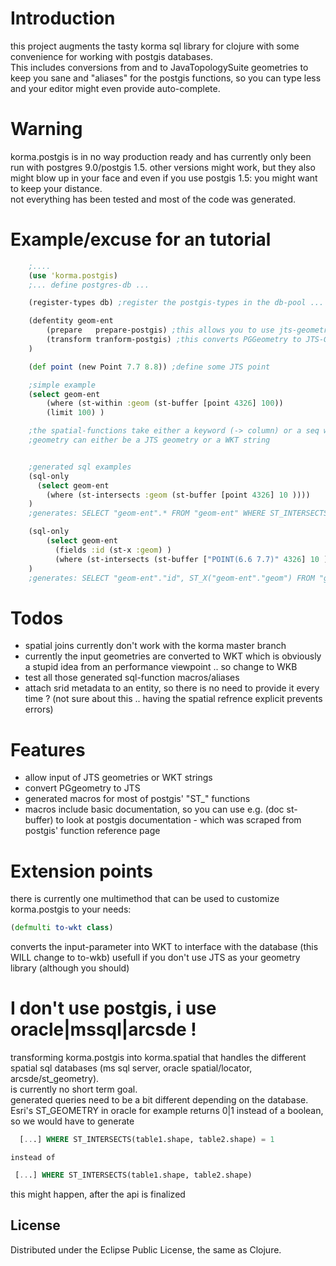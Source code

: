 # Introduction #
this project augments the tasty korma sql library for clojure with some convenience for working with postgis databases.  
This includes conversions from and to JavaTopologySuite geometries to keep you sane
and "aliases" for the postgis functions, so you can type less and your editor might even
provide auto-complete.  

# Warning #
korma.postgis is in no way production ready
and has currently only been run with postgres 9.0/postgis 1.5.
other versions might work, but they also might blow up in your face and even if you use postgis 1.5: you might want to keep your distance.  
not everything has been tested and most of the code was generated.  

# Example/excuse for an tutorial #
```clojure
    ;....
    (use 'korma.postgis)
    ;... define postgres-db ...

    (register-types db) ;register the postgis-types in the db-pool ... only needed for the prepare-postgis function

    (defentity geom-ent
        (prepare   prepare-postgis) ;this allows you to use jts-geometries in your insert/update statements
        (transform tranform-postgis) ;this converts PGGeometry to JTS-Geometries -> "SELECT geom FROM geom_table" gets you JTS-Geometries), if you called register-types
    )

    (def point (new Point 7.7 8.8)) ;define some JTS point

    ;simple example
    (select geom-ent
        (where (st-within :geom (st-buffer [point 4326] 100))
        (limit 100) )

    ;the spatial-functions take either a keyword (-> column) or a seq with [geometry, srid] for the geometry parameter
    ;geometry can either be a JTS geometry or a WKT string


    ;generated sql examples
    (sql-only
      (select geom-ent
        (where (st-intersects :geom (st-buffer [point 4326] 10 ))))
    )
    ;generates: SELECT "geom-ent".* FROM "geom-ent" WHERE ST_INTERSECTS("geom-ent"."geom", ST_BUFFER(ST_GEOMFROMTEXT(?,?), ?))

    (sql-only
        (select geom-ent
          (fields :id (st-x :geom) )
          (where (st-intersects (st-buffer ["POINT(6.6 7.7)" 4326] 10 ) :geom )))
    )
    ;generates: SELECT "geom-ent"."id", ST_X("geom-ent"."geom") FROM "geom-ent" WHERE ST_INTERSECTS(ST_BUFFER(ST_GEOMFROMTEXT(?, ?), ?), "geom-ent"."geom")
```

# Todos #
* spatial joins currently don't work with the korma master branch
* currently the input geometries are converted to WKT which is obviously a stupid idea from an performance viewpoint .. so change to WKB
* test all those generated sql-function macros/aliases
* attach srid metadata to an entity, so there is no need to provide it every time ? (not sure about this .. having the spatial refrence explicit prevents errors)

# Features #
* allow input of JTS geometries or WKT strings
* convert PGgeometry to JTS
* generated macros for most of postgis' "ST_" functions
* macros include basic documentation, so you can use e.g. (doc st-buffer) to look at postgis documentation - which was scraped from postgis' function reference page


# Extension points #
there is currently one multimethod that can be used to customize korma.postgis to your needs:
```clojure
(defmulti to-wkt class)
```
converts the input-parameter into WKT to interface with the database (this WILL change to to-wkb)
usefull if you don't use JTS as your geometry library (although you should)

# I don't use postgis, i use oracle|mssql|arcsde ! #
transforming korma.postgis into korma.spatial that handles the different spatial sql databases (ms sql server, oracle spatial/locator, arcsde/st_geometry).  
is currently no short term goal.  
generated queries need to be a bit different depending on the database.   Esri's ST_GEOMETRY in oracle for example returns 0|1 instead of a boolean,
so we would have to generate
  ```sql
    [...] WHERE ST_INTERSECTS(table1.shape, table2.shape) = 1
  ```
    instead of
   ```sql
    [...] WHERE ST_INTERSECTS(table1.shape, table2.shape)
   ```

this might happen, after the api is finalized


## License ##

Distributed under the Eclipse Public License, the same as Clojure.